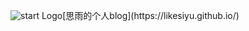![start Logo]([https://www.baidu.com/img/bdlogo.png](https://likesiyu.github.io/img/home/t1.png)https://likesiyu.github.io/img/home/t1.png)[思雨的个人blog](https://likesiyu.github.io/)
